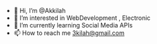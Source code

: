 - 👋 Hi, I’m @Akkilah
- 👀 I’m interested in WebDevelopment , Electronic
- 🌱 I’m currently learning Social Media APIs
- 📫 How to reach me 3kilah@gmail.com

<!---
Akkilah/Akkilah is a ✨ special ✨ repository because its `README.md` (this file) appears on your GitHub profile.
You can click the Preview link to take a look at your changes.
--->

